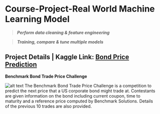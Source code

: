# Course-Project-Real World Machine Learning Model
>**_Perform data cleaning & feature engineering_**

>**_Training, compare & tune multiple models_**

## Project Details | Kaggle Link: [Bond Price Prediction](https://www.kaggle.com/c/benchmark-bond-trade-price-challenge)

**Benchmark Bond Trade Price Challenge**

![alt text](https://img.etimg.com/thumb/msid-69920676,width-1070,height-580,imgsize-133370,overlay-etmarkets/photo.jpg )
The Benchmark Bond Trade Price Challenge is a competition to predict the next price that a US corporate bond might trade at. Contestants are given information on the bond including current coupon, time to maturity and a reference price computed by Benchmark Solutions.  Details of the previous 10 trades are also provided.  

